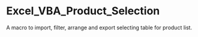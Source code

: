 # Excel_VBA_Product_Selection
A macro to import, filter, arrange and export selecting table for product list.
